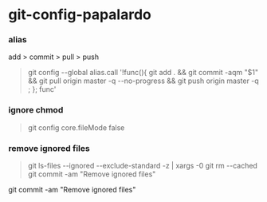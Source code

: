 # git-config-papalardo

### alias 
add > commit > pull > push
> git config --global alias.call '!func(){ git add . && git commit -aqm "$1" && git pull origin master -q --no-progress && git push origin master -q ; }; func'

### ignore chmod
> git config core.fileMode false

### remove ignored files
> git ls-files --ignored --exclude-standard -z | xargs -0 git rm --cached
> git commit -am "Remove ignored files"

git commit -am "Remove ignored files"
